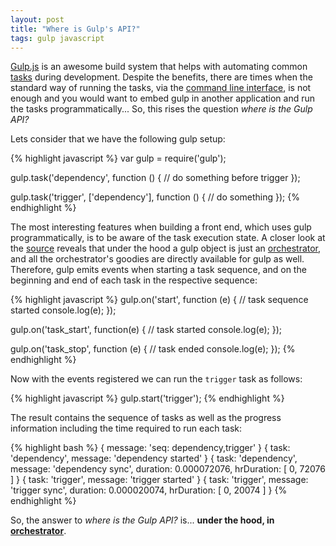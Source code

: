 ```yaml
---
layout: post
title: "Where is Gulp's API?"
tags: gulp javascript
---
```


[Gulp.js](http://gulpjs.com/) is an awesome build system that helps with automating common [tasks](https://github.com/gulpjs/gulp/blob/master/docs/API.md) during development. Despite the benefits, there are times when the standard way of running the tasks, via the [command line interface](https://github.com/gulpjs/gulp/blob/master/docs/CLI.md), is not enough and you would want to embed gulp in another application and run the tasks programmatically... So, this rises the question _where is the Gulp API?_ 

Lets consider that we have the following gulp setup:

{% highlight javascript %}
var gulp = require('gulp');

gulp.task('dependency', function () {
  // do something before trigger
});

gulp.task('trigger', ['dependency'], function () {
  // do something
});
{% endhighlight %}

The most interesting features when building a front end, which uses gulp programmatically, is to be aware of the task execution state. A closer look at the [source](https://github.com/gulpjs/gulp/blob/master/index.js#L12) reveals that under the hood a gulp object is just an [orchestrator](https://github.com/robrich/orchestrator), and all the orchestrator's goodies are directly available for gulp as well. Therefore, gulp emits events when starting a task sequence, and on the beginning and end of each task in the respective sequence:

{% highlight javascript %}
gulp.on('start', function (e) {
  // task sequence started
  console.log(e);
});

gulp.on('task_start', function(e) {
  // task started
  console.log(e);
});

gulp.on('task_stop', function (e) {
  // task ended
  console.log(e);
});
{% endhighlight %}

Now with the events registered we can run the `trigger` task as follows:

{% highlight javascript %}
gulp.start('trigger');
{% endhighlight %}

The result contains the sequence of tasks as well as the progress information including the time required to run each task:

{% highlight bash %}
{ message: 'seq: dependency,trigger' }
{ task: 'dependency', message: 'dependency started' }
{ task: 'dependency',
  message: 'dependency sync',
  duration: 0.000072076,
  hrDuration: [ 0, 72076 ] }
{ task: 'trigger', message: 'trigger started' }
{ task: 'trigger',
  message: 'trigger sync',
  duration: 0.000020074,
  hrDuration: [ 0, 20074 ] }
{% endhighlight %}

So, the answer to _where is the Gulp API?_ is... __under the hood, in [orchestrator](https://github.com/robrich/orchestrator)__.
